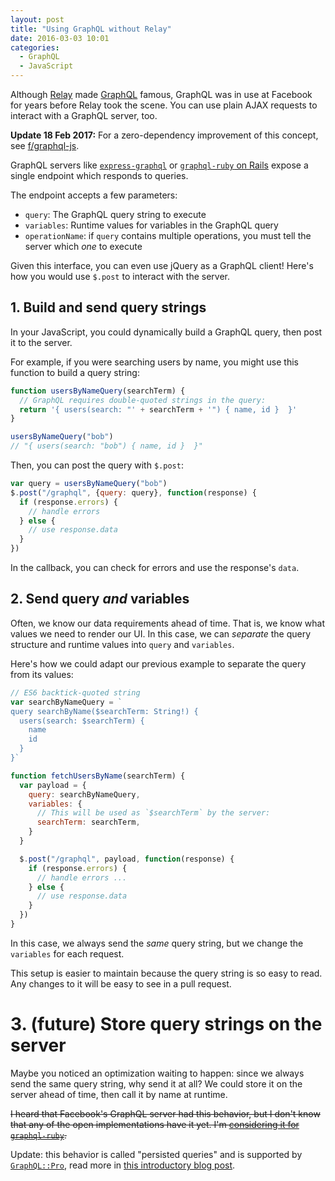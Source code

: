 ```yaml
---
layout: post
title: "Using GraphQL without Relay"
date: 2016-03-03 10:01
categories:
  - GraphQL
  - JavaScript
---
```


Although [Relay](http://facebook.github.io/relay/) made [GraphQL](facebook.github.io/graphql) famous, GraphQL was in use at Facebook for years before Relay took the scene. You can use plain AJAX requests to interact with a GraphQL server, too.

<!-- more -->

__Update 18 Feb 2017:__ For a zero-dependency improvement of this concept, see [f/graphql-js](https://github.com/f/graphql.js).

GraphQL servers like [`express-graphql`](https://github.com/graphql/express-graphql) or [`graphql-ruby` on Rails](https://github.com/rmosolgo/graphql-ruby-demo) expose a single endpoint which responds to queries.

The endpoint accepts a few parameters:

- `query`: The GraphQL query string to execute
- `variables`: Runtime values for variables in the GraphQL query
- `operationName`: if `query` contains multiple operations, you must tell the server which _one_ to execute

Given this interface, you can even use jQuery as a GraphQL client! Here's how you would use `$.post` to interact with the server.

## 1. Build and send query strings

In your JavaScript, you could dynamically build a GraphQL query, then post it to the server.

For example, if you were searching users by name, you might use this function to build a query string:

```javascript
function usersByNameQuery(searchTerm) {
  // GraphQL requires double-quoted strings in the query:
  return '{ users(search: "' + searchTerm + '") { name, id }  }'
}

usersByNameQuery("bob")
// "{ users(search: "bob") { name, id }  }"
```

Then, you can post the query with `$.post`:

```javascript
var query = usersByNameQuery("bob")
$.post("/graphql", {query: query}, function(response) {
  if (response.errors) {
    // handle errors
  } else {
    // use response.data
  }
})
```

In the callback, you can check for errors and use the response's `data`.

## 2. Send query _and_ variables

Often, we know our data requirements ahead of time. That is, we know what values we need to render our UI. In this case, we can _separate_ the query structure and runtime values into `query` and `variables`.

Here's how we could adapt our previous example to separate the query from its values:

```javascript
// ES6 backtick-quoted string
var searchByNameQuery = `
query searchByName($searchTerm: String!) {
  users(search: $searchTerm) {
    name
    id
  }
}`

function fetchUsersByName(searchTerm) {
  var payload = {
    query: searchByNameQuery,
    variables: {
      // This will be used as `$searchTerm` by the server:
      searchTerm: searchTerm,
    }
  }

  $.post("/graphql", payload, function(response) {
    if (response.errors) {
      // handle errors ...
    } else {
      // use response.data
    }
  })
}
```

In this case, we always send the _same_ query string, but we change the `variables` for each request.

This setup is easier to maintain because the query string is so easy to read. Any changes to it will be easy to see in a pull request.

# 3. (future) Store query strings on the server

Maybe you noticed an optimization waiting to happen: since we always send the same query string, why send it at all? We could store it on the server ahead of time, then call it by name at runtime.

~~I heard that Facebook's GraphQL server had this behavior, but I don't know that any of the open implementations have it yet. I'm [considering it for `graphql-ruby`](https://github.com/rmosolgo/graphql-ruby/pull/76).~~

Update: this behavior is called "persisted queries" and is supported by [`GraphQL::Pro`](http://graphql.pro), read more in [this introductory blog post](#).
